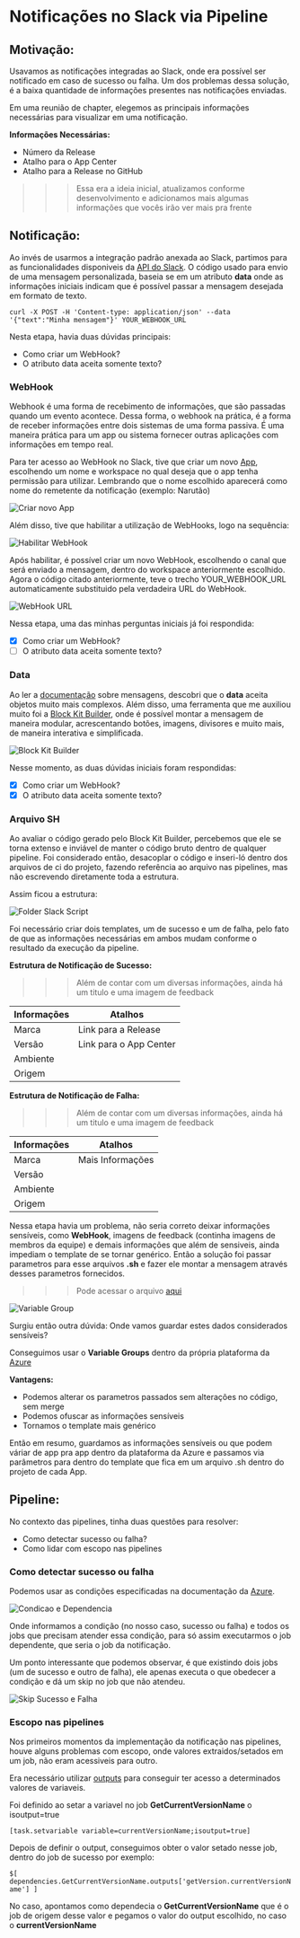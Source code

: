 # Notificações no Slack via Pipeline

## Motivação:
Usavamos as notificações integradas ao Slack, onde era possível ser notificado em caso de sucesso ou falha. Um dos problemas dessa solução, é a baixa quantidade de informações presentes nas notificações enviadas.

Em uma reunião de chapter, elegemos as principais informações necessárias para visualizar em uma notificação.

<b> Informações Necessárias: </b>

* Número da Release
* Atalho para o App Center
* Atalho para a Release no GitHub

>>> Essa era a ideia inicial, atualizamos conforme desenvolvimento e adicionamos mais algumas informações que vocês irão ver mais pra frente
## Notificação:

Ao invés de usarmos a integração padrão anexada ao Slack, partimos para as funcionalidades disponiveis da [API do Slack](https://api.slack.com/web).
O código usado para envio de uma mensagem personalizada, baseia se em um atributo <b>data</b> onde as informações iniciais indicam que é possível passar a mensagem desejada em formato de texto.

```curl -X POST -H 'Content-type: application/json' --data '{"text":"Minha mensagem"}' YOUR_WEBHOOK_URL```

Nesta etapa, havia duas dúvidas principais:
* Como criar um WebHook?
* O atributo data aceita somente texto?

### WebHook

Webhook é uma forma de recebimento de informações, que são passadas quando um evento acontece. Dessa forma, o webhook na prática, é a forma de receber informações entre dois sistemas de uma forma passiva. É uma maneira prática para um app ou sistema fornecer outras aplicações com informações em tempo real.

Para ter acesso ao WebHook no Slack, tive que criar um novo [App](https://api.slack.com/apps?new_app=1), escolhendo um nome e workspace no qual deseja que o app tenha permissão para utilizar. Lembrando que o nome escolhido aparecerá como nome do remetente da notificação (exemplo: Narutão)

![Criar novo App](https://github.com/cristiantariga/tech-talk/blob/main/notificacoes-slack-pipeline/images/criar%20app.png?raw=true)

Além disso, tive que habilitar a utilização de WebHooks, logo na sequência:

![Habilitar WebHook](https://github.com/cristiantariga/tech-talk/blob/main/notificacoes-slack-pipeline/images/ativar%20webhook.png?raw=true)

Após habilitar, é possível criar um novo WebHook, escolhendo o canal que será enviado a mensagem, dentro do workspace anteriormente escolhido.
Agora o código citado anteriormente, teve o trecho YOUR_WEBHOOK_URL automaticamente substituido pela verdadeira URL do WebHook.

![WebHook URL](https://github.com/cristiantariga/tech-talk/blob/main/notificacoes-slack-pipeline/images/url%20do%20webhook.png?raw=true)

Nessa etapa, uma das minhas perguntas iniciais já foi respondida:
- [X] Como criar um WebHook?
- [ ] O atributo data aceita somente texto?

### Data
Ao ler a [documentação](https://api.slack.com/messaging/interactivity#getting_started) sobre mensagens, descobri que o <b>data</b> aceita objetos muito mais complexos.
Além disso, uma ferramenta que me auxiliou muito foi a [Block Kit Builder](), onde é possível montar a mensagem de maneira modular, acrescentando botões, imagens, divisores e muito mais, de maneira interativa e simplificada.

![Block Kit Builder](https://github.com/cristiantariga/tech-talk/blob/main/notificacoes-slack-pipeline/images/block%20kit%20builder.png?raw=true)

Nesse momento, as duas dúvidas iniciais foram respondidas:
- [X] Como criar um WebHook?
- [X] O atributo data aceita somente texto?

### Arquivo SH
Ao avaliar o código gerado pelo Block Kit Builder, percebemos que ele se torna extenso e inviável de manter o código bruto dentro de qualquer pipeline. Foi considerado então, desacoplar o código e inseri-ló dentro dos arquivos de ci do projeto, fazendo referência ao arquivo nas pipelines, mas não escrevendo diretamente toda a estrutura.

Assim ficou a estrutura:

![Folder Slack Script](https://user-images.githubusercontent.com/53791328/156242033-58d247e4-78c9-4483-8565-f4c29b159a03.png)

Foi necessário criar dois templates, um de sucesso e um de falha, pelo fato de que as informações necessárias em ambos mudam conforme o resultado da execução da pipeline.

<b>Estrutura de Notificação de Sucesso:</b>

>>> Além de contar com um diversas informações, ainda há um titulo e uma imagem de feedback

|Informações|Atalhos|
|---|---|
|Marca|Link para a Release|
|Versão|Link para o App Center|
|Ambiente||
|Origem||

<b>Estrutura de Notificação de Falha:</b>

>>> Além de contar com um diversas informações, ainda há um titulo e uma imagem de feedback

|Informações|Atalhos|
|---|---|
|Marca|Mais Informações|
|Versão||
|Ambiente||
|Origem||

Nessa etapa havia um problema, não seria correto deixar informações sensíveis, como <b>WebHook</b>, imagens de feedback (continha imagens de membros da equipe) e demais informações que além de sensiveis, ainda impediam o template de se tornar genérico.
Então a solução foi passar parametros para esse arquivos <b>.sh</b> e fazer ele montar a mensagem através desses parametros fornecidos.

>>> Pode acessar o arquivo [aqui](https://github.com/ArezzoCo/arezzoco-white-label-app/blob/develop/scripts/slack/job-success.sh)

![Variable Group](https://user-images.githubusercontent.com/53791328/156276322-4498e770-71a9-400b-8701-57993a6a5920.png)

Surgiu então outra dúvida: Onde vamos guardar estes dados considerados sensíveis?

Conseguimos usar o <b>Variable Groups</b> dentro da própria plataforma da [Azure](https://dev.azure.com/arezzosa/MOBILIDADE/_library?itemType=VariableGroups&view=VariableGroupView&variableGroupId=1&path=arezzo-staging-variables)

<b>Vantagens:</b>
* Podemos alterar os parametros passados sem alterações no código, sem merge
* Podemos ofuscar as informações sensíveis
* Tornamos o template mais genérico

Então em resumo, guardamos as informações sensíveis ou que podem váriar de app pra app dentro da plataforma da Azure e passamos via parâmetros para dentro do template que fica em um arquivo .sh dentro do projeto de cada App.

## Pipeline:

No contexto das pipelines, tinha duas questões para resolver:
* Como detectar sucesso ou falha?
* Como lidar com escopo nas pipelines

### Como detectar sucesso ou falha

Podemos usar as condições especificadas na documentação da [Azure](https://docs.microsoft.com/pt-br/azure/devops/pipelines/process/conditions?view=azure-devops&tabs=yaml).

![Condicao e Dependencia](https://github.com/cristiantariga/tech-talk/blob/main/notificacoes-slack-pipeline/images/condicao%20e%20dependencia.png?raw=true)

Onde informamos a condição (no nosso caso, sucesso ou falha) e todos os jobs que precisam atender essa condição, para só assim executarmos o job dependente, que seria o job da notificação.

Um ponto interessante que podemos observar, é que existindo dois jobs (um de sucesso e outro de falha), ele apenas executa o que obedecer a condição e dá um skip no job que não atendeu.

![Skip Sucesso e Falha](https://user-images.githubusercontent.com/53791328/156281431-bfae3b25-ec16-4bc0-85e5-b46eabb6b697.png)

### Escopo nas pipelines
Nos primeiros momentos da implementação da notificação nas pipelines, houve alguns problemas com escopo, onde valores extraidos/setados em um job, não eram acessiveis para outro.

Era necessário utilizar [outputs](https://docs.microsoft.com/pt-br/azure/devops/pipelines/process/set-variables-scripts?view=azure-devops&tabs=bash) para conseguir ter acesso a determinados valores de variaveis.

Foi definido ao setar a variavel no job <b>GetCurrentVersionName</b> o isoutput=true

```[task.setvariable variable=currentVersionName;isoutput=true]```

Depois de definir o output, conseguimos obter o valor setado nesse job, dentro do job de sucesso por exemplo:

```$[ dependencies.GetCurrentVersionName.outputs['getVersion.currentVersionName'] ]```

No caso, apontamos como dependecia o <b>GetCurrentVersionName</b> que é o job de origem desse valor e pegamos o valor do output escolhido, no caso o <b>currentVersionName</b>
